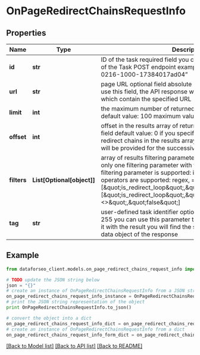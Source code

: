 # OnPageRedirectChainsRequestInfo


## Properties

Name | Type | Description | Notes
------------ | ------------- | ------------- | -------------
**id** | **str** | ID of the task required field you can get this ID in the response of the Task POST endpoint example: “07131248-1535-0216-1000-17384017ad04” | [optional] 
**url** | **str** | page URL optional field absolute URL of the target page if you use this field, the API response will return only redirect chains which contain the specified URL | [optional] 
**limit** | **int** | the maximum number of returned redirect chains optional field default value: 100 maximum value: 1000 | [optional] 
**offset** | **int** | offset in the results array of returned redirect chains optional field default value: 0 if you specify the 10 value, the first ten redirect chains in the results array will be omitted and the data will be provided for the successive redirect chains | [optional] 
**filters** | **List[Optional[object]]** | array of results filtering parameters optional field you can use only one filtering parameter with this endpoint the following filtering parameter is supported: is_redirect_loop the following operators are supported: regex, &#x3D;, &lt;&gt; examples: [\&quot;is_redirect_loop\&quot;,\&quot;&#x3D;\&quot;,\&quot;true\&quot;] [\&quot;is_redirect_loop\&quot;,\&quot;&lt;&gt;\&quot;,\&quot;false\&quot;] | [optional] 
**tag** | **str** | user-defined task identifier optional field the character limit is 255 you can use this parameter to identify the task and match it with the result you will find the specified tag value in the data object of the response | [optional] 

## Example

```python
from dataforseo_client.models.on_page_redirect_chains_request_info import OnPageRedirectChainsRequestInfo

# TODO update the JSON string below
json = "{}"
# create an instance of OnPageRedirectChainsRequestInfo from a JSON string
on_page_redirect_chains_request_info_instance = OnPageRedirectChainsRequestInfo.from_json(json)
# print the JSON string representation of the object
print OnPageRedirectChainsRequestInfo.to_json()

# convert the object into a dict
on_page_redirect_chains_request_info_dict = on_page_redirect_chains_request_info_instance.to_dict()
# create an instance of OnPageRedirectChainsRequestInfo from a dict
on_page_redirect_chains_request_info_form_dict = on_page_redirect_chains_request_info.from_dict(on_page_redirect_chains_request_info_dict)
```
[[Back to Model list]](../README.md#documentation-for-models) [[Back to API list]](../README.md#documentation-for-api-endpoints) [[Back to README]](../README.md)


